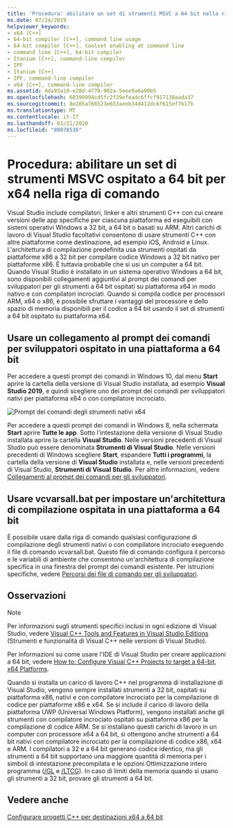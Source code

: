 ```yaml
---
title: 'Procedura: abilitare un set di strumenti MSVC a 64 bit nella riga di comando'
ms.date: 07/24/2019
helpviewer_keywords:
- x64 [C++]
- 64-bit compiler [C++], command line usage
- 64-bit compiler [C++], toolset enabling at command line
- command line [C++], 64-bit compiler
- Itanium [C++], command-line compiler
- IPF
- Itanium [C++]
- IPF, command-line compiler
- x64 [C++], command-line compiler
ms.assetid: 4da93a19-e20d-4778-902a-5eee9a6a90b5
ms.openlocfilehash: 60399994cd5fc2f39efeadc6ffcf917138aada37
ms.sourcegitcommit: 8e285a766523e653aeeb34d412dc6f615ef7b17b
ms.translationtype: MT
ms.contentlocale: it-IT
ms.lasthandoff: 03/21/2020
ms.locfileid: "80078536"
---
```

# <a name="how-to-enable-a-64-bit-x64-hosted-msvc-toolset-on-the-command-line"></a>Procedura: abilitare un set di strumenti MSVC ospitato a 64 bit per x64 nella riga di comando

Visual Studio include compilatori, linker e altri strumenti C++ con cui creare versioni delle app specifiche per ciascuna piattaforma ed eseguibili con sistemi operativi Windows a 32 bit, a 64 bit o basati su ARM. Altri carichi di lavoro di Visual Studio facoltativi consentono di usare strumenti C++ con altre piattaforme come destinazione, ad esempio iOS, Android e Linux. L'architettura di compilazione predefinita usa strumenti ospitati da piattaforme x86 a 32 bit per compilare codice Windows a 32 bit nativo per piattaforme x86. È tuttavia probabile che si usi un computer a 64 bit. Quando Visual Studio è installato in un sistema operativo Windows a 64 bit, sono disponibili collegamenti aggiuntivi al prompt dei comandi per sviluppatori per gli strumenti a 64 bit ospitati su piattaforma x64 in modo nativo e con compilatori incrociati. Quando si compila codice per processori ARM, x64 o x86, è possibile sfruttare i vantaggi del processore e dello spazio di memoria disponibili per il codice a 64 bit usando il set di strumenti a 64 bit ospitato su piattaforma x64.

## <a name="use-a-64-bit-hosted-developer-command-prompt-shortcut"></a>Usare un collegamento al prompt dei comandi per sviluppatori ospitato in una piattaforma a 64 bit

Per accedere a questi prompt dei comandi in Windows 10, dal menu **Start** aprire la cartella della versione di Visual Studio installata, ad esempio **Visual Studio 2019**, e quindi scegliere uno dei prompt dei comandi per sviluppatori nativi per piattaforma x64 o con compilatore incrociato.

![Prompt dei comandi degli strumenti nativi x64](media/x64-native-tools-command-prompt.png "Strumenti nativi x64 nel menu Start")

Per accedere a questi prompt dei comandi in Windows 8, nella schermata **Start** aprire **Tutte le app**. Sotto l'intestazione della versione di Visual Studio installata aprire la cartella **Visual Studio**. Nelle versioni precedenti di Visual Studio può essere denominata **Strumenti di Visual Studio**. Nelle versioni precedenti di Windows scegliere **Start**, espandere **Tutti i programmi**, la cartella della versione di **Visual Studio** installata e, nelle versioni precedenti di Visual Studio, **Strumenti di Visual Studio**. Per altre informazioni, vedere [Collegamenti al prompt dei comandi per gli sviluppatori](building-on-the-command-line.md#developer_command_prompt_shortcuts).

## <a name="use-vcvarsallbat-to-set-a-64-bit-hosted-build-architecture"></a>Usare vcvarsall.bat per impostare un'architettura di compilazione ospitata in una piattaforma a 64 bit

È possibile usare dalla riga di comando qualsiasi configurazione di compilazione degli strumenti nativi o con compilatore incrociato eseguendo il file di comando vcvarsall.bat. Questo file di comando configura il percorso e le variabili di ambiente che consentono un'architettura di compilazione specifica in una finestra del prompt dei comandi esistente. Per istruzioni specifiche, vedere [Percorsi dei file di comando per gli sviluppatori](building-on-the-command-line.md#developer_command_file_locations).

## <a name="remarks"></a>Osservazioni

> [!NOTE]
> Per informazioni sugli strumenti specifici inclusi in ogni edizione di Visual Studio, vedere [Visual C++ Tools and Features in Visual Studio Editions](../overview/visual-cpp-tools-and-features-in-visual-studio-editions.md) (Strumenti e funzionalità di Visual C++ nelle versioni di Visual Studio).
>
> Per informazioni su come usare l'IDE di Visual Studio per creare applicazioni a 64 bit, vedere [How to: Configure Visual C++ Projects to target a 64-bit, x64 Platforms](how-to-configure-visual-cpp-projects-to-target-64-bit-platforms.md).

Quando si installa un carico di lavoro C++ nel programma di installazione di Visual Studio, vengono sempre installati strumenti a 32 bit, ospitati su piattaforma x86, nativi e con compilatore incrociato per la compilazione di codice per piattaforme x86 e x64. Se si include il carico di lavoro della piattaforma UWP (Universal Windows Platform), vengono installati anche gli strumenti con compilatore incrociato ospitati su piattaforma x86 per la compilazione di codice ARM. Se si installano questi carichi di lavoro in un computer con processore x64 a 64 bit, si ottengono anche strumenti a 64 bit nativi con compilatore incrociato per la compilazione di codice x86, x64 e ARM. I compilatori a 32 e a 64 bit generano codice identico, ma gli strumenti a 64 bit supportano una maggiore quantità di memoria per i simboli di intestazione precompilata e le opzioni Ottimizzazione intero programma ([/GL](reference/gl-whole-program-optimization.md) e [/LTCG](reference/ltcg-link-time-code-generation.md)). In caso di limiti della memoria quando si usano gli strumenti a 32 bit, provare gli strumenti a 64 bit.

## <a name="see-also"></a>Vedere anche

[Configurare progetti C++ per destinazioni x64 a 64 bit](configuring-programs-for-64-bit-visual-cpp.md)<br/>
